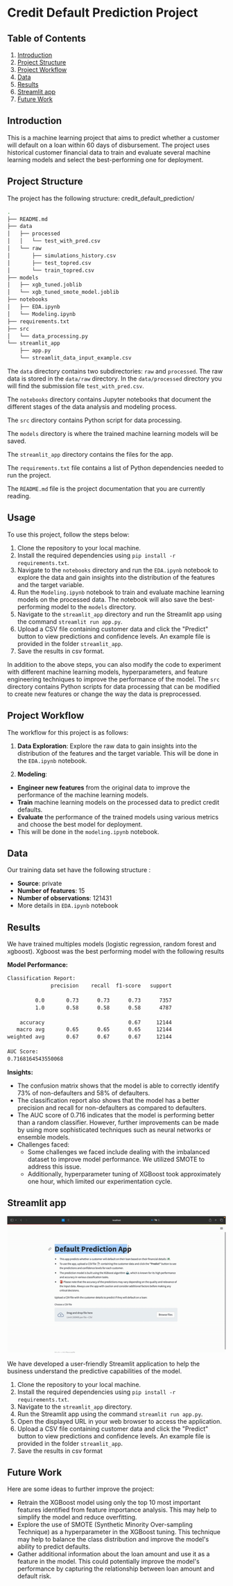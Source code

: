 # Credit Default Prediction Project

Table of Contents
-----------------

1.  [Introduction](#introduction)
2.  [Project Structure](#project-structure)
3.  [Project Workflow](#project-workflow)
4.  [Data](#data)
6.  [Results](#results)
7.  [Streamlit app](#streamlit-app)
9.  [Future Work](#future-work)


## Introduction

This is a machine learning project that aims to predict whether a customer will default on a loan within 60 days of disbursement. The project uses historical customer financial data to train and evaluate several machine learning models and select the best-performing one for deployment.

## Project Structure

The project has the following structure:
credit_default_prediction/
```bash
.
├── README.md
├── data
│   ├── processed
│   │   └── test_with_pred.csv
│   └── raw
│       ├── simulations_history.csv
│       ├── test_topred.csv
│       └── train_topred.csv
├── models
│   ├── xgb_tuned.joblib
│   └── xgb_tuned_smote_model.joblib
├── notebooks
│   ├── EDA.ipynb
│   └── Modeling.ipynb
├── requirements.txt
├── src
│   └── data_processing.py
└── streamlit_app
    ├── app.py
    └── streamlit_data_input_example.csv
```


The `data` directory contains two subdirectories: `raw` and `processed`. The raw data is stored in the `data/raw` directory. In the `data/processed` directory you will find the submission file `test_with_pred.csv`. 

The `notebooks` directory contains Jupyter notebooks that document the different stages of the data analysis and modeling process.

The `src` directory contains Python script for data processing.

The `models` directory is where the trained machine learning models will be saved.

The `streamlit_app` directory contains the files for the app.

The `requirements.txt` file contains a list of Python dependencies needed to run the project.

The `README.md` file is the project documentation that you are currently reading.

## Usage 
To use this project, follow the steps below:

1. Clone the repository to your local machine.
2. Install the required dependencies using `pip install -r requirements.txt`.
3. Navigate to the `notebooks` directory and run the `EDA.ipynb` notebook to explore the data and gain insights into the distribution of the features and the target variable.
4. Run the `Modeling.ipynb` notebook to train and evaluate machine learning models on the processed data. The notebook will also save the best-performing model to the `models` directory.
5. Navigate to the `streamlit_app` directory and run the Streamlit app using the command `streamlit run app.py`.
6. Upload a CSV file containing customer data and click the "Predict" button to view predictions and confidence levels. An example file is provided in the folder `streamlit_app`.
7. Save the results in csv format.

In addition to the above steps, you can also modify the code to experiment with different machine learning models, hyperparameters, and feature engineering techniques to improve the performance of the model. The `src` directory contains Python scripts for data processing that can be modified to create new features or change the way the data is preprocessed.

## Project Workflow
The workflow for this project is as follows:

1. **Data Exploration**: Explore the raw data to gain insights into the distribution of the features and the target variable. This will be done in the `EDA.ipynb` notebook.

2. **Modeling**: 
- **Engineer new features** from the original data to improve the performance of the machine learning models.
- **Train** machine learning models on the processed data to predict credit defaults. 
- **Evaluate** the performance of the trained models using various metrics and choose the best model for deployment.
- This will be done in the `modeling.ipynb` notebook.

## Data

Our training data set have the following structure : 
*   **Source**: private
*   **Number of features**: 15
*   **Number of observations**: 121431
*   More details in `EDA.ipynb` notebook 


## Results

We have trained multiples models (logistic regression, random forest and xgboost). Xgboost was the best performing model with the following results 

**Model Performance:**
```bash
Classification Report:
              precision    recall  f1-score   support

         0.0       0.73      0.73      0.73      7357
         1.0       0.58      0.58      0.58      4787

    accuracy                           0.67     12144
   macro avg       0.65      0.65      0.65     12144
weighted avg       0.67      0.67      0.67     12144

AUC Score:
0.7168164543550068
```

**Insights:**
- The confusion matrix shows that the model is able to correctly identify 73% of non-defaulters and 58% of defaulters. 
- The classification report also shows that the model has a better precision and recall for non-defaulters as compared to defaulters. 
- The AUC score of 0.716 indicates that the model is performing better than a random classifier. However, further improvements can be made by using more sophisticated techniques such as neural networks or ensemble models. 
- Challenges faced:
    - Some challenges we faced include dealing with the imbalanced dataset to improve model performance. We utilized SMOTE to address this issue. 
    - Additionally, hyperparameter tuning of XGBoost took approximately one hour, which limited our experimentation cycle.

## Streamlit app

![Demo of the Streamlit App](streamlit_app/demo_streamlit_app.gif)

We have developed a user-friendly Streamlit application to help the business understand the predictive capabilities of the model.
1.  Clone the repository to your local machine.
2.  Install the required dependencies using `pip install -r requirements.txt`.
3.  Navigate to the `streamlit_app` directory.
4.  Run the Streamlit app using the command `streamlit run app.py`.
5.  Open the displayed URL in your web browser to access the application.
6.  Upload a CSV file containing customer data and click the "Predict" button to view predictions and confidence levels. An example file is provided in the folder `streamlit_app`.
7.  Save the results in csv format

## Future Work

Here are some ideas to further improve the project:

- Retrain the XGBoost model using only the top 10 most important features identified from feature importance analysis. This may help to simplify the model and reduce overfitting. 
- Explore the use of SMOTE (Synthetic Minority Over-sampling Technique) as a hyperparameter in the XGBoost tuning. This technique may help to balance the class distribution and improve the model's ability to predict defaults.
- Gather additional information about the loan amount and use it as a feature in the model. This could potentially improve the model's performance by capturing the relationship between loan amount and default risk.
